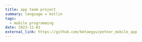 ```yaml
---
title: app team project
summary: language = kotlin
tags:
  - mobile programming
date: 2023-11-01
external_link: https://github.com/kmtaegyu/petner_mobile_app
---
```

